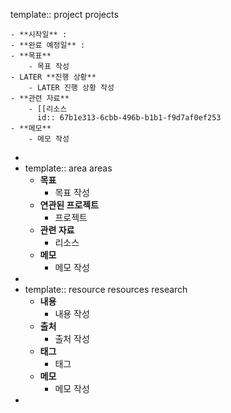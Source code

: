 template:: project
projects

	- **시작일** :
	- **완료 예정일** :
	- **목표**
		- 목표 작성
	- LATER **진행 상황**
		- LATER 진행 상황 작성
	- **관련 자료**
		- [[리소스
		  id:: 67b1e313-6cbb-496b-b1b1-f9d7af0ef253
	- **메모**
		- 메모 작성
-
- template:: area
  areas
	- **목표**
		- 목표 작성
	- **연관된 프로젝트**
		- 프로젝트
	- **관련 자료**
		- 리소스
	- **메모**
		- 메모 작성
-
- template:: resource
  resources research
	- **내용**
		- 내용 작성
	- **출처**
		- 출처 작성
	- **태그**
		- 태그
	- **메모**
		- 메모 작성
-